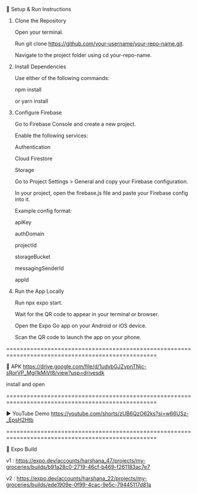 🔧 Setup & Run Instructions

1. Clone the Repository

   Open your terminal.
   
   Run git clone https://github.com/your-username/your-repo-name.git.
   
   Navigate to the project folder using cd your-repo-name.

2. Install Dependencies

   Use either of the following commands:
   
   npm install
   
   or yarn install

3. Configure Firebase

   Go to Firebase Console
    and create a new project.
   
   Enable the following services:
   
   Authentication
   
   Cloud Firestore
   
   Storage
   
   Go to Project Settings > General and copy your Firebase configuration.
   
   In your project, open the firebase.js file and paste your Firebase config into it.
   
   Example config format:
   
   apiKey
   
   authDomain
   
   projectId
   
   storageBucket
   
   messagingSenderId
   
   appId

4. Run the App Locally

   Run npx expo start.
   
   Wait for the QR code to appear in your terminal or browser.
   
   Open the Expo Go app on your Android or iOS device.
   
   Scan the QR code to launch the app on your phone.



==================================================================================================

📲 APK
   https://drive.google.com/file/d/1udvbGJZvpnTNjc-sRorVP_Mgl1kMiVt8/view?usp=drivesdk

   install and open

==================================================================================================

▶️ YouTube Demo
   https://youtube.com/shorts/zUB6QzO62ks?si=w66USz-_EpsH2Htb

==================================================================================================

🏡 Expo Build

v1 :
https://expo.dev/accounts/harshana_47/projects/my-groceries/builds/b91a28c0-2719-46cf-b469-f261183ac7e7

v2 :
https://expo.dev/accounts/harshana_22/projects/my-groceries/builds/ede1909e-0f99-4cac-9e5c-79445117d81a

